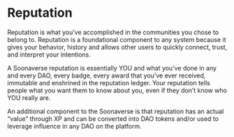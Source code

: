 # Reputation

Reputation is what you’ve accomplished in the communities you chose to belong to. Reputation is a foundational component to any system because it gives your behavior, history and allows other users to quickly connect, trust, and interpret your intentions.

A Soonaverse reputation is essentially YOU and what you’ve done in any and every DAO, every badge, every award that you’ve ever received, immutable and enshrined in the reputation ledger. Your reputation tells people what you want them to know about you, even if they don’t know who YOU really are.

An additional component to the Soonaverse is that reputation has an actual “value” through XP and can be converted into DAO tokens and/or used to leverage influence in any DAO on the platform.
